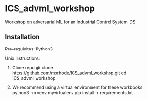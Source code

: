 # ICS_advml_workshop
Workshop on adversarial ML for an Industrial Control System IDS

## Installation
Pre-requisites:
Python3 

Unix instructions:

1. Clone repo
    git clone https://github.com/mprhode/ICS_advml_workshop.git
    cd ICS_advml_workshop

2. We recommend using a virtual environment for these workbooks
   python3 -m venv myvirtualenv
   pip install -r requirements.txt
